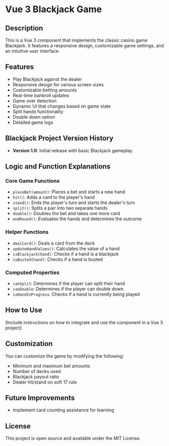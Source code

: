 # Vue 3 Blackjack Game

## Description

This is a Vue 3 component that implements the classic casino game Blackjack. It features a responsive design, customizable game settings, and an intuitive user interface.

## Features

- Play Blackjack against the dealer
- Responsive design for various screen sizes
- Customizable betting amounts
- Real-time bankroll updates
- Game over detection
- Dynamic UI that changes based on game state
- Split hands functionality
- Double down option
- Detailed game logs

## Blackjack Project Version History

- **Version 1.0**: Initial release with basic Blackjack gameplay

## Logic and Function Explanations

### Core Game Functions

- `placeBet(amount)`: Places a bet and starts a new hand
- `hit()`: Adds a card to the player's hand
- `stand()`: Ends the player's turn and starts the dealer's turn
- `split()`: Splits a pair into two separate hands
- `double()`: Doubles the bet and takes one more card
- `endRound()`: Evaluates the hands and determines the outcome

### Helper Functions

- `dealCard()`: Deals a card from the deck
- `updateHandValues()`: Calculates the value of a hand
- `isBlackjack(hand)`: Checks if a hand is a blackjack
- `isBusted(hand)`: Checks if a hand is busted

### Computed Properties

- `canSplit`: Determines if the player can split their hand
- `canDouble`: Determines if the player can double down
- `isHandInProgress`: Checks if a hand is currently being played

## How to Use

[Include instructions on how to integrate and use the component in a Vue 3 project]

## Customization

You can customize the game by modifying the following:

- Minimum and maximum bet amounts
- Number of decks used
- Blackjack payout ratio
- Dealer hit/stand on soft 17 rule

## Future Improvements

- Implement card counting assistance for learning

## License

This project is open source and available under the MIT License.
